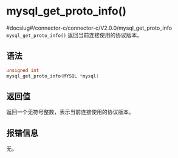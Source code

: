 mysql_get_proto_info() 
===========================================
#docslug#/connector-c/connector-c/V2.0.0/mysql_get_proto_info
`mysql_get_proto_info()` 返回当前连接使用的协议版本。

语法 
-----------------------

```c
unsigned int
mysql_get_proto_info(MYSQL *mysql)
```



返回值 
------------------------

返回一个无符号整数，表示当前连接使用的协议版本。

报错信息 
-------------------------

无。
